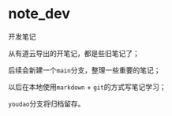 # note_dev
开发笔记

从有道云导出的开笔记，都是些旧笔记了；

后续会新建一个`main`分支，整理一些重要的笔记；

以后在本地使用`markdown` + `git`的方式写笔记学习；

`youdao`分支将归档留存。

